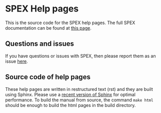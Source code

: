 # SPEX Help pages

This is the source code for the SPEX help pages. The full SPEX documentation can be found at 
[this page](https://spex-xray.github.io/spex-help/index.html).

## Questions and issues

If you have questions or issues with SPEX, then
please report them as an issue [here](https://github.com/spex-xray/spex-help/issues).

## Source code of help pages

These help pages are written in restructured text (rst) and they are built using Sphinx.
Please use a [recent version of Sphinx](https://www.sphinx-doc.org/en/master/usage/installation.html) 
for optimal performance. To build the manual from source, the command ```make html``` should be enough 
to build the html pages in the build directory. 


 

